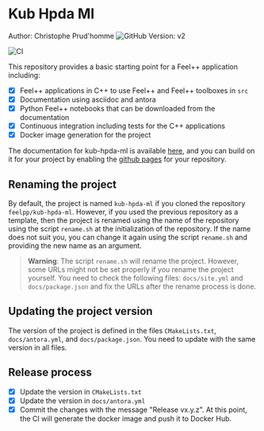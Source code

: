 # Kub Hpda Ml 
Author: Christophe Prud'homme ![GitHub](https://github.com/prudhomm)
Version: v2

![CI](https://github.com/feelpp/kub-hpda-ml/workflows/CI/badge.svg)

This repository provides a basic starting point for a Feel++ application including:

- [x] Feel++ applications in C++ to use Feel++ and Feel++ toolboxes in `src`
- [x] Documentation using asciidoc and antora
- [x] Python Feel++ notebooks that can be downloaded from the documentation
- [x] Continuous integration including tests for the C++ applications
- [x] Docker image generation for the project

The documentation for kub-hpda-ml is available [here](https://feelpp.github.io/kub-hpda-ml), and you can build on it for your project by enabling the [github pages](https://docs.github.com/en/pages) for your repository.

## Renaming the project

By default, the project is named `kub-hpda-ml` if you cloned the repository `feelpp/kub-hpda-ml`. However, if you used the previous repository as a template, then the project is renamed using the name of the repository using the script `rename.sh` at the initialization of the repository. If the name does not suit you, you can change it again using the script `rename.sh` and providing the new name as an argument.

> **Warning**: The script `rename.sh` will rename the project. However, some URLs might not be set properly if you rename the project yourself. You need to check the following files: `docs/site.yml` and `docs/package.json` and fix the URLs after the rename process is done.

## Updating the project version

The version of the project is defined in the files `CMakeLists.txt`, `docs/antora.yml`, and `docs/package.json`. You need to update with the same version in all files.

## Release process

- [x] Update the version in `CMakeLists.txt`
- [x] Update the version in `docs/antora.yml`
- [x] Commit the changes with the message "Release vx.y.z". At this point, the CI will generate the docker image and push it to Docker Hub.
